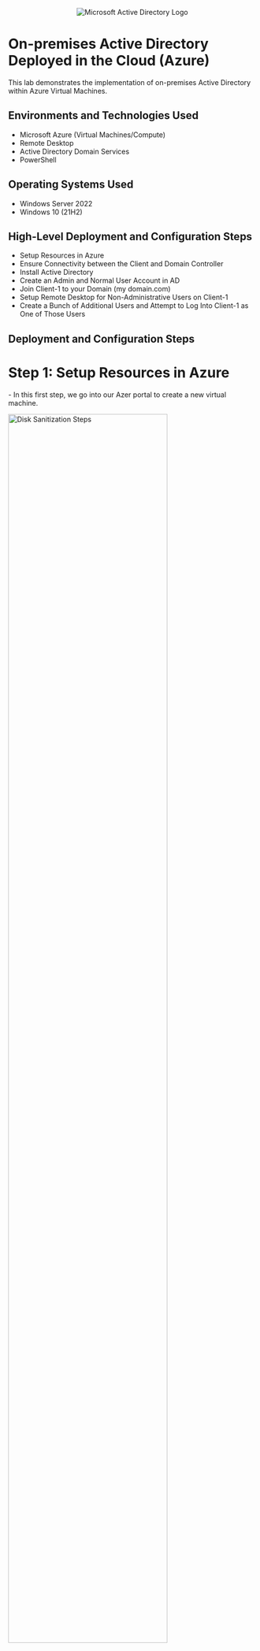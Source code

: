 <p align="center">
<img src="https://i.imgur.com/pU5A58S.png" alt="Microsoft Active Directory Logo"/>
</p>

<h1>On-premises Active Directory Deployed in the Cloud (Azure)</h1>
This lab demonstrates the implementation of on-premises Active Directory within Azure Virtual Machines.<br />


<h2>Environments and Technologies Used</h2>

- Microsoft Azure (Virtual Machines/Compute)
- Remote Desktop
- Active Directory Domain Services
- PowerShell

<h2>Operating Systems Used </h2>

- Windows Server 2022
- Windows 10 (21H2)

<h2>High-Level Deployment and Configuration Steps</h2>

- Setup Resources in Azure
- Ensure Connectivity between the Client and Domain Controller
- Install Active Directory
- Create an Admin and Normal User Account in AD
- Join Client-1 to your Domain (my domain.com)
- Setup Remote Desktop for Non-Administrative Users on Client-1
- Create a Bunch of Additional Users and Attempt to Log Into Client-1 as One of Those Users

<h2>Deployment and Configuration Steps</h2>
<h1>Step 1: Setup Resources in Azure</h1>
<p>
- In this first step, we go into our Azer portal to create a new virtual machine.
</p>
<p>
<img src="https://i.imgur.com/q7GGaoS.png" height="80%" width="80%" alt="Disk Sanitization Steps"/>
</p>
<p>
<img src="https://i.imgur.com/qGKcLpa.png" height="80%" width="80%" alt="Disk Sanitization Steps"/>
</p>
<p>
- We make sure to create a Domain Controller VM using Windows Server 2022 and named it "DC-1".
</p>
<p>
<img src="https://i.imgur.com/qGKcLpa.png" height="80%" width="80%" alt="Disk Sanitization Steps"/>
</p>
<br />

<p>
<img src="https://i.imgur.com/DJmEXEB.png" height="80%" width="80%" alt="Disk Sanitization Steps"/>
</p>
<p>
Lorem ipsum dolor sit amet, consectetur adipiscing elit, sed do eiusmod tempor incididunt ut labore et dolore magna aliqua. Ut enim ad minim veniam, quis nostrud exercitation ullamco laboris nisi ut aliquip ex ea commodo consequat. Duis aute irure dolor in reprehenderit in voluptate velit esse cillum dolore eu fugiat nulla pariatur.
</p>
<br />
